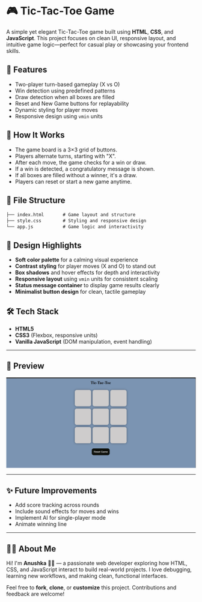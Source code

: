 # 🎮 Tic-Tac-Toe Game

A simple yet elegant Tic-Tac-Toe game built using **HTML**, **CSS**, and **JavaScript**. This project focuses on clean UI, responsive layout, and intuitive game logic—perfect for casual play or showcasing your frontend skills.

## 🚀 Features

- Two-player turn-based gameplay (X vs O)
- Win detection using predefined patterns
- Draw detection when all boxes are filled
- Reset and New Game buttons for replayability
- Dynamic styling for player moves
- Responsive design using `vmin` units

## 🧠 How It Works

- The game board is a 3×3 grid of buttons.
- Players alternate turns, starting with "X".
- After each move, the game checks for a win or draw.
- If a win is detected, a congratulatory message is shown.
- If all boxes are filled without a winner, it's a draw.
- Players can reset or start a new game anytime.

## 📁 File Structure

```plaintext
├── index.html       # Game layout and structure
├── style.css        # Styling and responsive design
└── app.js           # Game logic and interactivity
```

## 🎨 Design Highlights

- **Soft color palette** for a calming visual experience
- **Contrast styling** for player moves (X and O) to stand out
- **Box shadows** and hover effects for depth and interactivity
- **Responsive layout** using `vmin` units for consistent scaling
- **Status message container** to display game results clearly
- **Minimalist button design** for clean, tactile gameplay

## 🛠️ Tech Stack

- **HTML5**
- **CSS3** (Flexbox, responsive units)
- **Vanilla JavaScript** (DOM manipulation, event handling)

---

## 📸 Preview

![Tic-Tac-Toe Preview](assets/preview.png)

---

## ✨ Future Improvements

- Add score tracking across rounds  
- Include sound effects for moves and wins  
- Implement AI for single-player mode  
- Animate winning line

---

## 🙋‍♀️ About Me

Hi! I'm **Anushka** 👩‍💻 — a passionate web developer exploring how HTML, CSS, and JavaScript interact to build real-world projects. I love debugging, learning new workflows, and making clean, functional interfaces.

Feel free to **fork**, **clone**, or **customize** this project. Contributions and feedback are welcome!
